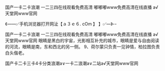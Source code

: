 国产一卡二卡浪潮
一二三四在线观看免费高清
嘟嘟嘟www免费高清在线直播
а√天堂网www官网


《——✅手机浏览器打开网沚【ａ３ｅ６. cOm 】 】✅—》--

国产一卡二卡浪潮
一二三四在线观看免费高清
嘟嘟嘟www免费高清在线直播
а√天堂网www官网
眼睛是黑白的宇宙，光影相互补充的城市，眼睛是爱与自由阅读的河流，眼睛是南，东和西北的另一侧。
	9、荷尔蒙只负责一见钟情，柏拉图负责白头偕老。





国产卡二卡三卡4卡分类浪潮a∨一卡二浪潮a∨二站а√天堂网www官网
